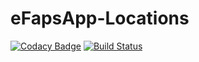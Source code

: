 # eFapsApp-Locations

[![Codacy Badge](https://api.codacy.com/project/badge/Grade/f39c7a81905c4c3bad910a9db4e25999)](https://www.codacy.com/app/eFaps/eFapsApp-Locations?utm_source=github.com&amp;utm_medium=referral&amp;utm_content=eFaps/eFapsApp-Locations&amp;utm_campaign=Badge_Grade)
[![Build Status](https://travis-ci.org/eFaps/eFapsApp-Locations.svg?branch=master)](https://travis-ci.org/eFaps/eFapsApp-Locations)


